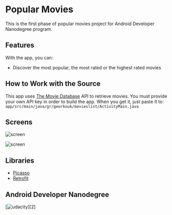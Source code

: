 # Popular Movies

This is the first phase of popular movies project for Android Developer Nanodegree program.

## Features

With the app, you can:
* Discover the most popular, the most rated or the highest rated movies

## How to Work with the Source

This app uses [The Movie Database](https://www.themoviedb.org/documentation/api) API to retrieve movies.
You must provide your own API key in order to build the app. When you get it, just paste it to:
    ```
    app/src/main/java/gr/georkouk/movieslist/ActivityMain.java
    ```

## Screens

![screen](../master/screens/main.png)

![screen](../master/screens/details.png)

## Libraries

* [Picasso](http://square.github.io/picasso)
* [Retrofit](https://github.com/square/retrofit)


## Android Developer Nanodegree
[![udacity][1]][2]

[1]: https://www.udacity.com/course/android-developer-nanodegree--nd801
